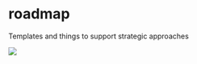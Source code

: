 roadmap
=======

Templates and things to support strategic approaches

<img src="https://github.com/virtix/roadmap/raw/master/screenshot.png" />


